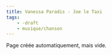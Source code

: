 ```yaml
---
title: Vanessa Paradis - Joe le Taxi
tags:
    - -draft
    - musique/chanson
---
```


Page créée automatiquement, mais vide.
